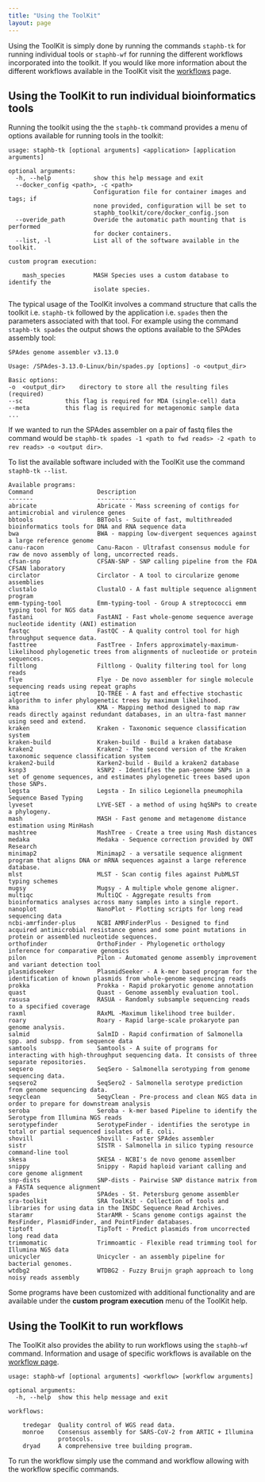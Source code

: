 ```yaml
---
title: "Using the ToolKit"
layout: page
---
```


Using the ToolKit is simply done by running the commands `staphb-tk` for running individual tools or `staphb-wf` for running the different workflows incorporated into the toolkit. If you would like more information about the different workflows available in the ToolKit visit the [workflows](/workflows) page.

## Using the ToolKit to run individual bioinformatics tools
Running the toolkit using the the `staphb-tk` command provides a menu of options available for running tools in the toolkit:
```
usage: staphb-tk [optional arguments] <application> [application arguments]

optional arguments:
  -h, --help            show this help message and exit
  --docker_config <path>, -c <path>
                        Configuration file for container images and tags; if
                        none provided, configuration will be set to
                        staphb_toolkit/core/docker_config.json
  --overide_path        Overide the automatic path mounting that is performed
                        for docker containers.
  --list, -l            List all of the software available in the toolkit.

custom program execution:

    mash_species        MASH Species uses a custom database to identify the
                        isolate species.
```

The typical usage of the ToolKit involves a command structure that calls the toolkit i.e. `staphb-tk` followed by the application i.e. `spades` then the parameters associated with that tool. For example using the command `staphb-tk spades` the output shows the options available to the SPAdes assembly tool:

```
SPAdes genome assembler v3.13.0

Usage: /SPAdes-3.13.0-Linux/bin/spades.py [options] -o <output_dir>

Basic options:
-o	<output_dir>	directory to store all the resulting files (required)
--sc			this flag is required for MDA (single-cell) data
--meta			this flag is required for metagenomic sample data
...
```
If we wanted to run the SPAdes assembler on a pair of fastq files the command would be `staphb-tk spades -1 <path to fwd reads> -2 <path to rev reads> -o <output dir>`.

To list the available software included with the ToolKit use the command `staphb-tk --list`.
```
Available programs:
Command                  Description
-------                  -----------
abricate                 Abricate - Mass screening of contigs for antimicrobial and virulence genes
bbtools                  BBTools - Suite of fast, multithreaded bioinformatics tools for DNA and RNA sequence data
bwa                      BWA - mapping low-divergent sequences against a large reference genome
canu-racon               Canu-Racon - Ultrafast consensus module for raw de novo assembly of long, uncorrected reads.
cfsan-snp                CFSAN-SNP - SNP calling pipeline from the FDA CFSAN laboratory
circlator                Circlator - A tool to circularize genome assemblies
clustalo                 ClustalO - A fast multiple sequence alignment program
emm-typing-tool          Emm-typing-tool - Group A streptococci emm typing tool for NGS data
fastani                  FastANI - Fast whole-genome sequence average nucleotide identity (ANI) estimation
fastqc                   FastQC - A quality control tool for high throughput sequence data.
fasttree                 FastTree - Infers approximately-maximum-likelihood phylogenetic trees from alignments of nucleotide or protein sequences.
filtlong                 Filtlong - Quality filtering tool for long reads
flye                     Flye - De novo assembler for single molecule sequencing reads using repeat graphs
iqtree                   IQ-TREE - A fast and effective stochastic algorithm to infer phylogenetic trees by maximum likelihood.
kma                      KMA - Mapping method designed to map raw reads directly against redundant databases, in an ultra-fast manner using seed and extend.
kraken                   Kraken - Taxonomic sequence classification system
kraken-build             Kraken-build - Build a kraken database
kraken2                  Kraken2 - The second version of the Kraken taxonomic sequence classification system
kraken2-build            Karken2-build - Build a kraken2 database
ksnp3                    kSNP2 - Identifies the pan-genome SNPs in a set of genome sequences, and estimates phylogenetic trees based upon those SNPs.
legsta                   Legsta - In silico Legionella pneumophila Sequence Based Typing
lyveset                  LYVE-SET - a method of using hqSNPs to create a phylogeny.
mash                     MASH - Fast genome and metagenome distance estimation using MinHash
mashtree                 MashTree - Create a tree using Mash distances
medaka                   Medaka - Sequence correction provided by ONT Research
minimap2                 Minimap2 - a versatile sequence alignment program that aligns DNA or mRNA sequences against a large reference database.
mlst                     MLST - Scan contig files against PubMLST typing schemes
mugsy                    Mugsy - A multiple whole genome aligner.
multiqc                  MultiQC - Aggregate results from bioinformatics analyses across many samples into a single report.
nanoplot                 NanoPlot - Plotting scripts for long read sequencing data
ncbi-amrfinder-plus      NCBI AMRFinderPlus - Designed to find acquired antimicrobial resistance genes and some point mutations in protein or assembled nucleotide sequences.
orthofinder              OrthoFinder - Phylogenetic orthology inference for comparative genomics
pilon                    Pilon - Automated genome assembly improvement and variant detection tool
plasmidseeker            PlasmidSeeker - A k-mer based program for the identification of known plasmids from whole-genome sequencing reads
prokka                   Prokka - Rapid prokaryotic genome annotation
quast                    Quast - Genome assembly evaluation tool.
rasusa                   RASUA - Randomly subsample sequencing reads to a specified coverage
raxml                    RAxML -Maximum likelihood tree builder.
roary                    Roary - Rapid large-scale prokaryote pan genome analysis.
salmid                   SalmID - Rapid confirmation of Salmonella spp. and subspp. from sequence data
samtools                 Samtools - A suite of programs for interacting with high-throughput sequencing data. It consists of three separate repositories.
seqsero                  SeqSero - Salmonella serotyping from genome sequencing data.
seqsero2                 SeqSero2 - Salmonella serotype prediction from genome sequencing data.
seqyclean                SeqyClean - Pre-process and clean NGS data in order to prepare for downstream analysis
seroba                   Seroba - k-mer based Pipeline to identify the Serotype from Illumina NGS reads
serotypefinder           SerotypeFinder - identifies the serotype in total or partial sequenced isolates of E. coli.
shovill                  Shovill - Faster SPAdes assembler
sistr                    SISTR - Salmonella in silico typing resource command-line tool
skesa                    SKESA - NCBI's de novo genome assemlber
snippy                   Snippy - Rapid haploid variant calling and core genome alignment
snp-dists                SNP-dists - Pairwise SNP distance matrix from a FASTA sequence alignment
spades                   SPAdes - St. Petersburg genome assembler
sra-toolkit              SRA ToolKit - Collection of tools and libraries for using data in the INSDC Sequence Read Archives.
staramr                  StarAMR - Scans genome contigs against the ResFinder, PlasmidFinder, and PointFinder databases.
tiptoft                  TipToft - Predict plasmids from uncorrected long read data
trimmomatic              Trimmoamtic - Flexible read trimming tool for Illumina NGS data
unicycler                Unicycler - an assembly pipeline for bacterial genomes.
wtdbg2                   WTDBG2 - Fuzzy Bruijn graph approach to long noisy reads assembly
```

Some programs have been customized with additional functionality and are available under the **custom program execution** menu of the ToolKit help.

## Using the ToolKit to run workflows
The ToolKit also provides the ability to run workflows using the `staphb-wf` command. Information and usage of specific workflows is available on the [workflow page](/workflows).
```
usage: staphb-wf [optional arguments] <workflow> [workflow arguments]

optional arguments:
  -h, --help  show this help message and exit

workflows:

    tredegar  Quality control of WGS read data.
    monroe    Consensus assembly for SARS-CoV-2 from ARTIC + Illumina
              protocols.
    dryad     A comprehensive tree building program.
```

To run the workflow simply use the command and workflow allowing with the workflow specific commands.
